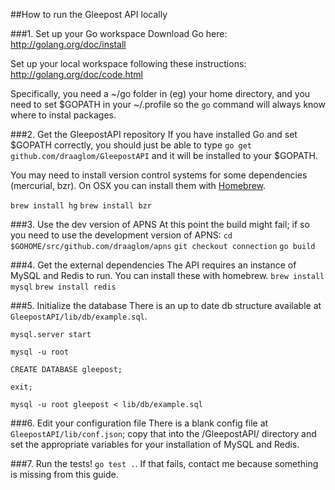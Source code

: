 ##How to run the Gleepost API locally 

###1. Set up your Go workspace
Download Go here: http://golang.org/doc/install

Set up your local workspace following these instructions:
http://golang.org/doc/code.html

Specifically, you need a ~/go folder in (eg) your home directory, and you need to set $GOPATH in your ~/.profile so the `go` command will always know where to instal packages. 

###2. Get the GleepostAPI repository
If you have installed Go and set $GOPATH correctly, you should just be able to type `go get github.com/draaglom/GleepostAPI` and it will be installed to your $GOPATH.

You may need to install version control systems for some dependencies (mercurial, bzr). On OSX you can install them with [Homebrew](http://brew.sh/). 

`brew install hg`
`brew install bzr`

###3. Use the dev version of APNS
At this point the build might fail; if so you need to use the development version of APNS:
`cd $GOHOME/src/github.com/draaglom/apns`
`git checkout connection`
`go build`

###4. Get the external dependencies
The API requires an instance of MySQL and Redis to run. You can install these with homebrew.
`brew install mysql`
`brew install redis`

###5. Initialize the database
There is an up to date db structure available at `GleepostAPI/lib/db/example.sql`. 

`mysql.server start`

`mysql -u root`

`CREATE DATABASE gleepost;`

`exit;`

`mysql -u root gleepost < lib/db/example.sql`

###6. Edit your configuration file
There is a blank config file at `GleepostAPI/lib/conf.json`; copy that into the /GleepostAPI/ directory and set the appropriate variables for your installation of MySQL and Redis.

###7. Run the tests!
`go test .`. If that fails, contact me because something is missing from this guide.
